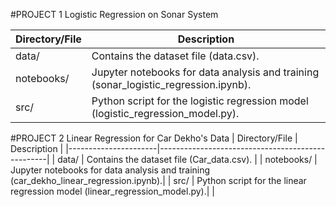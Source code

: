 #PROJECT 1
 Logistic Regression on Sonar System

| Directory/File       | Description                                      |
|----------------------|--------------------------------------------------|
| data/                | Contains the dataset file (data.csv).     |
| notebooks/           | Jupyter notebooks for data analysis and training (sonar_logistic_regression.ipynb).|
| src/                 | Python script for the logistic regression model (logistic_regression_model.py).|


#PROJECT 2
Linear Regression for Car Dekho's Data
| Directory/File       | Description                                      |
|----------------------|--------------------------------------------------|
| data/                | Contains the dataset file (Car_data.csv).        |
| notebooks/           | Jupyter notebooks for data analysis and training (car_dekho_linear_regression.ipynb).|
| src/                 | Python script for the linear regression model (linear_regression_model.py).|                          |



